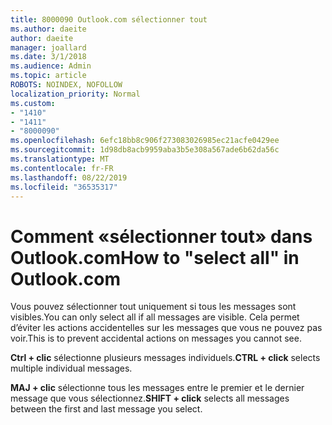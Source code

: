 ```yaml
---
title: 8000090 Outlook.com sélectionner tout
ms.author: daeite
author: daeite
manager: joallard
ms.date: 3/1/2018
ms.audience: Admin
ms.topic: article
ROBOTS: NOINDEX, NOFOLLOW
localization_priority: Normal
ms.custom:
- "1410"
- "1411"
- "8000090"
ms.openlocfilehash: 6efc18bb8c906f273083026985ec21acfe0429ee
ms.sourcegitcommit: 1d98db8acb9959aba3b5e308a567ade6b62da56c
ms.translationtype: MT
ms.contentlocale: fr-FR
ms.lasthandoff: 08/22/2019
ms.locfileid: "36535317"
---
```

# <a name="how-to-select-all-in-outlookcom"></a><span data-ttu-id="62329-102">Comment «sélectionner tout» dans Outlook.com</span><span class="sxs-lookup"><span data-stu-id="62329-102">How to "select all" in Outlook.com</span></span>

<span data-ttu-id="62329-103">Vous pouvez sélectionner tout uniquement si tous les messages sont visibles.</span><span class="sxs-lookup"><span data-stu-id="62329-103">You can only select all if all messages are visible.</span></span> <span data-ttu-id="62329-104">Cela permet d’éviter les actions accidentelles sur les messages que vous ne pouvez pas voir.</span><span class="sxs-lookup"><span data-stu-id="62329-104">This is to prevent accidental actions on messages you cannot see.</span></span>

<span data-ttu-id="62329-105">**Ctrl + clic** sélectionne plusieurs messages individuels.</span><span class="sxs-lookup"><span data-stu-id="62329-105">**CTRL + click** selects multiple individual messages.</span></span>

<span data-ttu-id="62329-106">**MAJ + clic** sélectionne tous les messages entre le premier et le dernier message que vous sélectionnez.</span><span class="sxs-lookup"><span data-stu-id="62329-106">**SHIFT + click** selects all messages between the first and last message you select.</span></span>
